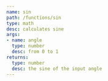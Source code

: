 ```yaml
---
name: sin
path: /functions/sin
type: math
desc: calculates sine
args:
- name: angle
  type: number
  desc: from 0 to 1
returns:
  type: number
  desc: the sine of the input angle
---
```



